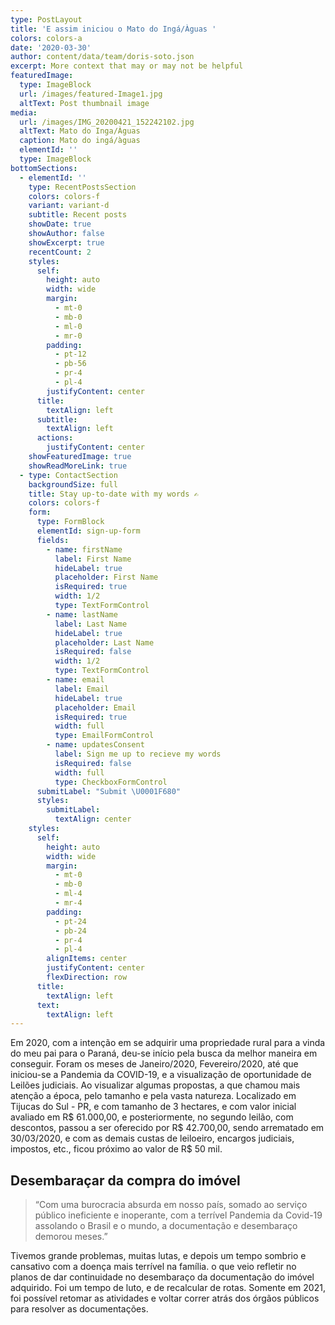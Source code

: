 ```yaml
---
type: PostLayout
title: 'E assim iniciou o Mato do Ingá/Àguas '
colors: colors-a
date: '2020-03-30'
author: content/data/team/doris-soto.json
excerpt: More context that may or may not be helpful
featuredImage:
  type: ImageBlock
  url: /images/featured-Image1.jpg
  altText: Post thumbnail image
media:
  url: /images/IMG_20200421_152242102.jpg
  altText: Mato do Inga/Àguas
  caption: Mato do ingá/àguas
  elementId: ''
  type: ImageBlock
bottomSections:
  - elementId: ''
    type: RecentPostsSection
    colors: colors-f
    variant: variant-d
    subtitle: Recent posts
    showDate: true
    showAuthor: false
    showExcerpt: true
    recentCount: 2
    styles:
      self:
        height: auto
        width: wide
        margin:
          - mt-0
          - mb-0
          - ml-0
          - mr-0
        padding:
          - pt-12
          - pb-56
          - pr-4
          - pl-4
        justifyContent: center
      title:
        textAlign: left
      subtitle:
        textAlign: left
      actions:
        justifyContent: center
    showFeaturedImage: true
    showReadMoreLink: true
  - type: ContactSection
    backgroundSize: full
    title: Stay up-to-date with my words ✍️
    colors: colors-f
    form:
      type: FormBlock
      elementId: sign-up-form
      fields:
        - name: firstName
          label: First Name
          hideLabel: true
          placeholder: First Name
          isRequired: true
          width: 1/2
          type: TextFormControl
        - name: lastName
          label: Last Name
          hideLabel: true
          placeholder: Last Name
          isRequired: false
          width: 1/2
          type: TextFormControl
        - name: email
          label: Email
          hideLabel: true
          placeholder: Email
          isRequired: true
          width: full
          type: EmailFormControl
        - name: updatesConsent
          label: Sign me up to recieve my words
          isRequired: false
          width: full
          type: CheckboxFormControl
      submitLabel: "Submit \U0001F680"
      styles:
        submitLabel:
          textAlign: center
    styles:
      self:
        height: auto
        width: wide
        margin:
          - mt-0
          - mb-0
          - ml-4
          - mr-4
        padding:
          - pt-24
          - pb-24
          - pr-4
          - pl-4
        alignItems: center
        justifyContent: center
        flexDirection: row
      title:
        textAlign: left
      text:
        textAlign: left
---
```

Em 2020, com a intenção em se adquirir uma propriedade rural para a vinda do meu pai para o Paraná, deu-se início pela busca da melhor maneira em conseguir. Foram os meses de Janeiro/2020, Fevereiro/2020, até que iniciou-se a Pandemia da COVID-19, e a visualização de oportunidade de Leilões judiciais. Ao visualizar algumas propostas, a que chamou mais atenção a época, pelo tamanho e pela vasta natureza. Localizado em Tijucas do Sul - PR, e com tamanho de 3 hectares, e com valor inicial avaliado em R$ 61.000,00, e posteriormente, no segundo leilão, com descontos, passou a ser oferecido por R$ 42.700,00, sendo arrematado em 30/03/2020, e com as demais custas de leiloeiro, encargos judiciais, impostos, etc., ficou próximo ao valor de R$ 50 mil. 

## Desembaraçar da compra do imóvel

> “Com uma burocracia absurda em nosso país, somado ao serviço público ineficiente e inoperante, com a terrível Pandemia da Covid-19 assolando o Brasil e o mundo, a documentação e desembaraço demorou meses.”

Tivemos grande problemas, muitas lutas, e depois um tempo sombrio e cansativo com a doença mais terrível na família. o que veio refletir no planos de dar continuidade no desembaraço da documentação do imóvel adquirido. Foi um tempo de luto, e de recalcular de rotas. Somente em 2021, foi possível retomar as atividades e voltar correr atrás dos órgãos públicos para resolver as documentações.

